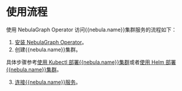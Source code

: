 # 使用流程

使用 NebulaGraph Operator 访问{{nebula.name}}集群服务的流程如下：

1. [安装 NebulaGraph Operator](2.deploy-nebula-operator.md)。
2. 创建{{nebula.name}}集群。
   
  具体步骤参考[使用 Kubectl 部署{{nebula.name}}集群](3.deploy-nebula-graph-cluster/3.1create-cluster-with-kubectl.md)或者[使用 Helm 部署{{nebula.name}}集群](3.deploy-nebula-graph-cluster/3.2create-cluster-with-helm.md)。
  
3. [连接{{nebula.name}}服务](4.connect-to-nebula-graph-service.md)。
